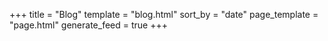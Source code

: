 +++
title = "Blog"
template = "blog.html"
sort_by = "date"
page_template = "page.html"
generate_feed = true
+++
